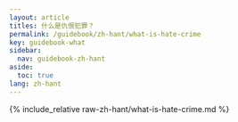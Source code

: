 ```yaml
---
layout: article
titles: 什么是仇恨犯罪？
permalink: /guidebook/zh-hant/what-is-hate-crime
key: guidebook-what
sidebar:
  nav: guidebook-zh-hant
aside:
  toc: true
lang: zh-hant
---
```


{% include_relative raw-zh-hant/what-is-hate-crime.md %}

